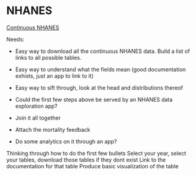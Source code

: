 # NHANES

[Continuous NHANES](https://wwwn.cdc.gov/nchs/nhanes/continuousnhanes/default.aspx)

Needs:
* Easy way to download all the continuous NHANES data.  Build a list of links to all possible tables.
* Easy way to understand what the fields mean (good documentation exhists, just an app to link to it)
* Easy way to sift through, look at the head and distributions thereof
* Could the first few steps above be served by an NHANES data exploration app?

* Join it all together
* Attach the mortality feedback
* Do some analytics on it through an app?

Thinking through how to do the first few bullets
Select your year, select your tables, download those tables if they dont exist
Link to the documentation for that table
Produce basic visualization of the table